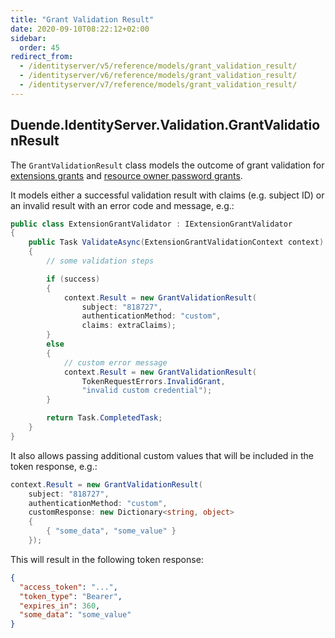 ```yaml
---
title: "Grant Validation Result"
date: 2020-09-10T08:22:12+02:00
sidebar:
  order: 45
redirect_from:
  - /identityserver/v5/reference/models/grant_validation_result/
  - /identityserver/v6/reference/models/grant_validation_result/
  - /identityserver/v7/reference/models/grant_validation_result/
---
```


## Duende.IdentityServer.Validation.GrantValidationResult

The `GrantValidationResult` class models the outcome of grant validation
for [extensions grants](/identityserver/tokens/extension-grants/)
and  [resource owner password grants](/identityserver/tokens/password-grant/).

It models either a successful validation result with claims (e.g. subject ID) or an invalid result with an error code
and message, e.g.:

```cs
public class ExtensionGrantValidator : IExtensionGrantValidator
{
    public Task ValidateAsync(ExtensionGrantValidationContext context)
    {
        // some validation steps 

        if (success)
        {
            context.Result = new GrantValidationResult(
                subject: "818727", 
                authenticationMethod: "custom",
                claims: extraClaims);
        }
        else
        {
            // custom error message
            context.Result = new GrantValidationResult(
                TokenRequestErrors.InvalidGrant, 
                "invalid custom credential");
        }

        return Task.CompletedTask;
    }
}
```

It also allows passing additional custom values that will be included in the token response, e.g.:

```cs
context.Result = new GrantValidationResult(
    subject: "818727",
    authenticationMethod: "custom",
    customResponse: new Dictionary<string, object>
    {
        { "some_data", "some_value" }
    });
```

This will result in the following token response:

```json
{
  "access_token": "...",
  "token_type": "Bearer",
  "expires_in": 360,
  "some_data": "some_value"
}
```